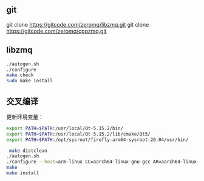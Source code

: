 ## git
git clone https://gitcode.com/zeromq/libzmq.git
git clone https://gitcode.com/zeromq/cppzmq.git
## libzmq
```bash
./autogen.sh 
./configure
make check
sudo make install
```

## 交叉编译
更新环境变量：
```bash
export PATH=$PATH:/usr/local/Qt-5.15.2/bin/
export PATH=$PATH:/usr/local/Qt-5.15.2/lib/cmake/Qt5/
export PATH=$PATH:/opt/sysroot/firefly-arm64-sysroot-20.04/usr/bin/
```
```bash
 make distclean
./autogen.sh  
./configure --host=arm-linux CC=aarch64-linux-gnu-gcc AR=aarch64-linux-gnu-ar CXX=aarch64-linux-gnu-g++ CCFLAGS=-fPIC --prefix=/home/endoscope/Documents/gits/endoscope/src/endoscope/lib/arm/
make
make install
```


